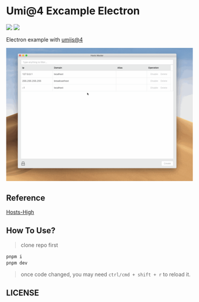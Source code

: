 # Umi@4 Excample Electron

![](https://img.shields.io/badge/Umi@4.Excample.Electron-1.0.0-blue.svg) ![][david-url]

Electron example with [umijs@4](https://umijs.org/)

![](./docs/img/preview.gif)

## Reference

[Hosts-High](https://github.com/leftstick/hosts-high)

## How To Use?

> clone repo first

```bash
pnpm i
pnpm dev
```

> once code changed, you may need `ctrl/cmd + shift + r` to reload it.

## LICENSE

[mit license]: https://raw.githubusercontent.com/umijs/umi-example-electron/master/LICENSE
[david-url]: https://david-dm.org/umijs/umi-example-electron.png
